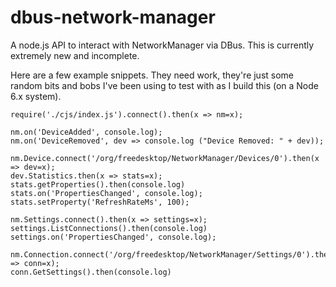 # dbus-network-manager

A node.js API to interact with NetworkManager via DBus.  This is currently extremely new and incomplete.

Here are a few example snippets.  They need work, they're just some random bits and bobs I've been using to test with as I build this (on a Node 6.x system).

    require('./cjs/index.js').connect().then(x => nm=x);
    
    nm.on('DeviceAdded', console.log);
    nm.on('DeviceRemoved', dev => console.log ("Device Removed: " + dev));
    
    nm.Device.connect('/org/freedesktop/NetworkManager/Devices/0').then(x => dev=x);
    dev.Statistics.then(x => stats=x);
    stats.getProperties().then(console.log)
    stats.on('PropertiesChanged', console.log);
    stats.setProperty('RefreshRateMs', 100);

    nm.Settings.connect().then(x => settings=x);
    settings.ListConnections().then(console.log)
    settings.on('PropertiesChanged', console.log);

    nm.Connection.connect('/org/freedesktop/NetworkManager/Settings/0').then(x => conn=x);
    conn.GetSettings().then(console.log)
